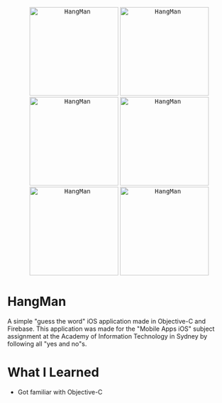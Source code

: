 <p align="center"><kbd><img src="https://dovgopol.dev/images/apps/hangman/github/1.png" width="200" title="HangMan"></kbd>     <kbd><img src="https://dovgopol.dev/images/apps/hangman/github/2.png" width="200" title="HangMan"></kbd>     <kbd><img src="https://dovgopol.dev/images/apps/hangman/github/3.png" width="200" title="HangMan"></kbd>     <kbd><img src="https://dovgopol.dev/images/apps/hangman/github/4.png" width="200" title="HangMan"></kbd>     <kbd><img src="https://dovgopol.dev/images/apps/hangman/github/5.png" width="200" title="HangMan"></kbd>     <kbd><img src="https://dovgopol.dev/images/apps/hangman/github/6.png" width="200" title="HangMan"></kbd></p>

# HangMan
A simple "guess the word" iOS application made in Objective-C and Firebase. This application was made for the "Mobile Apps iOS" subject assignment at the Academy of Information Technology in Sydney by following all "yes and no"s.


# What I Learned
* Got familiar with Objective-C
